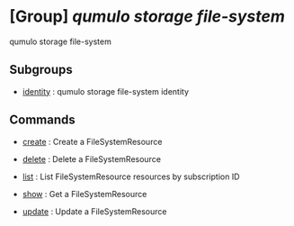 # [Group] _qumulo storage file-system_

qumulo storage file-system

## Subgroups

- [identity](/Commands/qumulo/storage/file-system/identity/readme.md)
: qumulo storage file-system identity

## Commands

- [create](/Commands/qumulo/storage/file-system/_create.md)
: Create a FileSystemResource

- [delete](/Commands/qumulo/storage/file-system/_delete.md)
: Delete a FileSystemResource

- [list](/Commands/qumulo/storage/file-system/_list.md)
: List FileSystemResource resources by subscription ID

- [show](/Commands/qumulo/storage/file-system/_show.md)
: Get a FileSystemResource

- [update](/Commands/qumulo/storage/file-system/_update.md)
: Update a FileSystemResource
